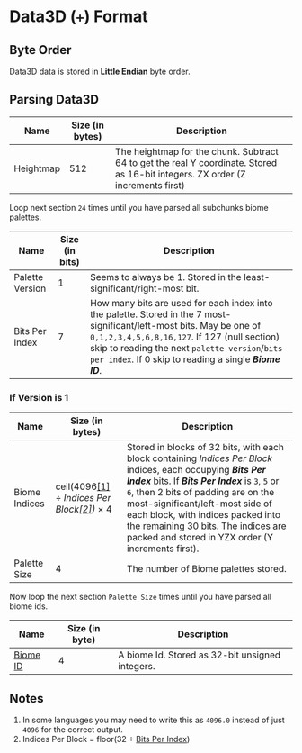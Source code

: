 # Data3D (`+`) Format

## Byte Order

Data3D data is stored in **Little Endian** byte order.

## Parsing Data3D

| Name | Size (in bytes) | Description |
|------|-----------------|-------------|
| Heightmap | 512 | The heightmap for the chunk. Subtract 64 to get the real Y coordinate. Stored as 16-bit integers. ZX order (Z increments first) |

Loop next section `24` times until you have parsed all subchunks biome palettes.

| Name | Size (in bits) | Description |
|------|----------------|-------------|
| Palette Version | 1 | Seems to always be 1. Stored in the least-significant/right-most bit. |
| <a id="bits-per-index"></a> Bits Per Index | 7 | How many bits are used for each index into the palette. Stored in the 7 most-significant/left-most bits. May be one of `0,1,2,3,4,5,6,8,16,127`. If 127 (null section) skip to reading the next `palette version`/`bits per index`. If 0 skip to reading a single ***Biome ID***. |

### If Version is 1

| Name | Size (in bytes) | Description |
|------|-----------------|-------------|
| Biome Indices | ceil(4096[\[1\]](#1) ÷ *Indices Per Block[\[2\]](#2))* × 4 | Stored in blocks of 32 bits, with each block containing *Indices Per Block* indices, each occupying ***Bits Per Index*** bits. If ***Bits Per Index*** is `3`, `5` or `6`, then 2 bits of padding are on the most-significant/left-most side of each block, with indices packed into the remaining 30 bits. The indices are packed and stored in YZX order (Y increments first). |
| Palette Size | 4 | The number of Biome palettes stored. |

Now loop the next section `Palette Size` times until you have parsed all biome ids.

| Name | Size (in byte) | Description |
|------|----------------|-------------|
| [Biome ID](https://minecraft.wiki/w/Biome#Biome_IDs) | 4 | A biome Id. Stored as 32-bit unsigned integers. |

## Notes

1. <a id="1"></a> In some languages you may need to write this as `4096.0` instead of just `4096` for the correct output.
2. <a id="2"></a> Indices Per Block = floor(32 ÷ [Bits Per Index](#bits-per-index))